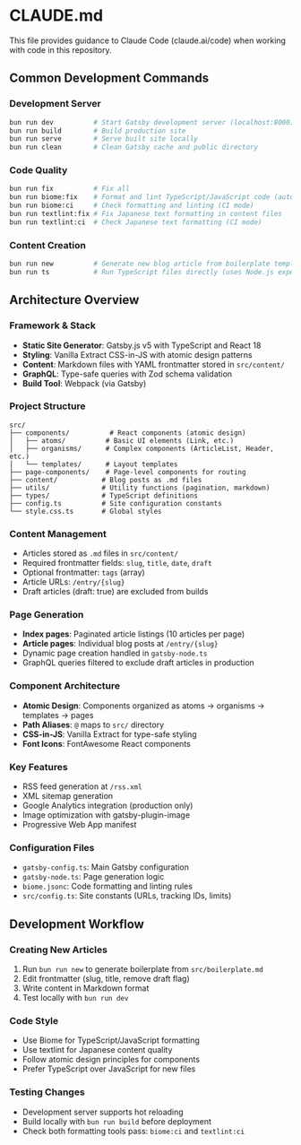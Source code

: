 # CLAUDE.md

This file provides guidance to Claude Code (claude.ai/code) when working with code in this repository.

## Common Development Commands

### Development Server
```bash
bun run dev          # Start Gatsby development server (localhost:8000)
bun run build        # Build production site
bun run serve        # Serve built site locally
bun run clean        # Clean Gatsby cache and public directory
```

### Code Quality
```bash
bun run fix          # Fix all
bun run biome:fix    # Format and lint TypeScript/JavaScript code (auto-fix)
bun run biome:ci     # Check formatting and linting (CI mode)
bun run textlint:fix # Fix Japanese text formatting in content files
bun run textlint:ci  # Check Japanese text formatting (CI mode)
```

### Content Creation
```bash
bun run new          # Generate new blog article from boilerplate template
bun run ts           # Run TypeScript files directly (uses Node.js experimental features)
```

## Architecture Overview

### Framework & Stack
- **Static Site Generator**: Gatsby.js v5 with TypeScript and React 18
- **Styling**: Vanilla Extract CSS-in-JS with atomic design patterns
- **Content**: Markdown files with YAML frontmatter stored in `src/content/`
- **GraphQL**: Type-safe queries with Zod schema validation
- **Build Tool**: Webpack (via Gatsby)

### Project Structure
```
src/
├── components/          # React components (atomic design)
│   ├── atoms/          # Basic UI elements (Link, etc.)
│   ├── organisms/      # Complex components (ArticleList, Header, etc.)
│   └── templates/      # Layout templates
├── page-components/    # Page-level components for routing
├── content/           # Blog posts as .md files
├── utils/             # Utility functions (pagination, markdown)
├── types/             # TypeScript definitions
├── config.ts          # Site configuration constants
└── style.css.ts       # Global styles
```

### Content Management
- Articles stored as `.md` files in `src/content/`
- Required frontmatter fields: `slug`, `title`, `date`, `draft`
- Optional frontmatter: `tags` (array)
- Article URLs: `/entry/{slug}`
- Draft articles (draft: true) are excluded from builds

### Page Generation
- **Index pages**: Paginated article listings (10 articles per page)
- **Article pages**: Individual blog posts at `/entry/{slug}`
- Dynamic page creation handled in `gatsby-node.ts`
- GraphQL queries filtered to exclude draft articles in production

### Component Architecture
- **Atomic Design**: Components organized as atoms → organisms → templates → pages
- **Path Aliases**: `@` maps to `src/` directory
- **CSS-in-JS**: Vanilla Extract for type-safe styling
- **Font Icons**: FontAwesome React components

### Key Features
- RSS feed generation at `/rss.xml`
- XML sitemap generation
- Google Analytics integration (production only)
- Image optimization with gatsby-plugin-image
- Progressive Web App manifest

### Configuration Files
- `gatsby-config.ts`: Main Gatsby configuration
- `gatsby-node.ts`: Page generation logic
- `biome.jsonc`: Code formatting and linting rules
- `src/config.ts`: Site constants (URLs, tracking IDs, limits)

## Development Workflow

### Creating New Articles
1. Run `bun run new` to generate boilerplate from `src/boilerplate.md`
2. Edit frontmatter (slug, title, remove draft flag)
3. Write content in Markdown format
4. Test locally with `bun run dev`

### Code Style
- Use Biome for TypeScript/JavaScript formatting
- Use textlint for Japanese content quality
- Follow atomic design principles for components
- Prefer TypeScript over JavaScript for new files

### Testing Changes
- Development server supports hot reloading
- Build locally with `bun run build` before deployment
- Check both formatting tools pass: `biome:ci` and `textlint:ci`